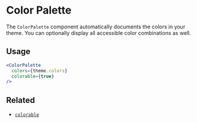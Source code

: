 # Color Palette

The `ColorPalette` component automatically documents the colors in your theme.
You can optionally display all accessible color combinations as well.

## Usage

```jsx
<ColorPalette
  colors={theme.colors}
  colorable={true}
/>
```

## Related

- [`colorable`](https://github.com/jxnblk/colorable)
